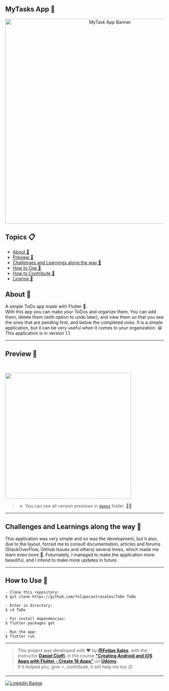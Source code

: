 <h2 align="left">MyTasks App 📝</h2>
<p align="center">
    <img src="https://i.imgur.com/ZrJIyr8.png" width="650" alt="MyTask App Banner" />
</p>

   <h2>Topics 📋</h2>

   <p>
   
   - [About 📖](#about-)
   - [Preview 📱](#preview-)
   - [Challenges and Learnings along the way 🤯](#---challenges-and-learnings-along-the-way----)
   - [How to Use 🤔](#how-to-use-)
   - [How to Contribute 💪](#how-to-contribute-)
   - [License 📝](#license-)

   </p>

   <h2>About 📖</h2>
   
   <p>   
      A simple ToDo app made with Flutter 💙.<br>
      With this app you can make your ToDos and organize them. You can add them, delete them (with option to undo later), and view them so that you see the ones that are pending first, and below the completed ones. It is a simple application, but it can be very useful when it comes to your organization. 😃
      This application is in version 1.1.
   </p>

---

   <h2>Preview 📱</h2><br>

   <p a>
   <img src="demos/version1.1.gif" width="400">
   </p>

   > * You can see all version previews in [`demos`](https://github.com/felipecastrosales/ToDo/tree/master/demos) folder. 🧐📂

---

 <h2>
   Challenges and Learnings along the way 🤯
   </h2>

   This application was very simple and so was the development, but it also, due to the layout, forced me to consult documentation, articles and forums (StackOverFlow, GitHub Issues and others) several times, which made me learn even more 🤯. Foturnately, I managed to make the application more beautiful, and I intend  to make more updates in future.

---

   <h2>How to Use 🤔</h2>

   ```   
   - Clone this repository:
   $ git clone https://github.com/felipecastrosales/ToDo ToDo

   - Enter in directory:
   $ cd ToDo

   - For install dependencies:
   $ flutter packages get

   - Run the app: 
   $ flutter run
   ```

---

   >This project was developed with ❤️ by **[@Felipe Sales](https://www.linkedin.com/in/felipecastrosales/)**, with the instructor **[Daniel Ciolfi](https://linkedin.com/in/danielciolfi)**, in the course  **["Creating Android and iOS Apps with Flutter - Create 16 Apps"](https://www.udemy.com/course/curso-completo-flutter-app-android-ios)** on **[Udemy](https://www.udemy.com/)**.<br>
   If it helped you, give ⭐, contribute, it will help me too 😉

---

   <div>

   [![Linkedin Badge](https://img.shields.io/badge/-Felipe%20Sales-292929?style=flat-square&logo=Linkedin&logoColor=white&link=https://www.linkedin.com/in/felipecastrosales/)](https://www.linkedin.com/in/felipecastrosales/)

   </div>

